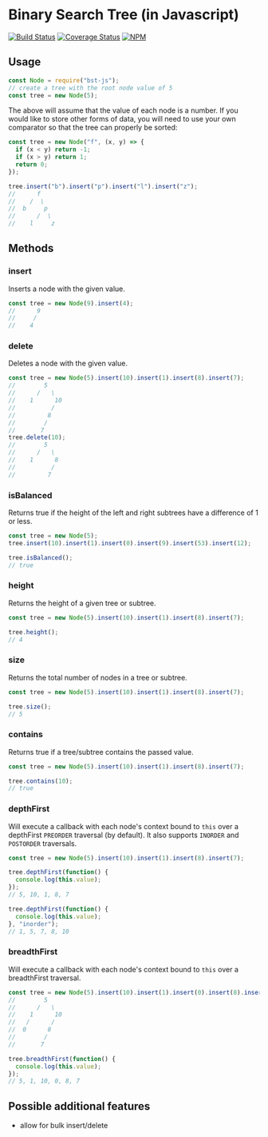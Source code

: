 # Binary Search Tree (in Javascript)
[![Build Status](https://travis-ci.org/scttdavs/bst.svg)](https://travis-ci.org/scttdavs/bst) [![Coverage Status](https://coveralls.io/repos/github/scttdavs/bst/badge.svg?branch=master)](https://coveralls.io/github/scttdavs/bst?branch=master) [![NPM](https://img.shields.io/npm/v/bst-js.svg)](https://www.npmjs.com/package/bst-js)

## Usage

```js
const Node = require("bst-js");
// create a tree with the root node value of 5
const tree = new Node(5);
```

The above will assume that the value of each node is a number. If you would like to store other forms of data, you will need to use your own comparator so that the tree can properly be sorted:
```js
const tree = new Node("f", (x, y) => {
  if (x < y) return -1;
  if (x > y) return 1;
  return 0;
});

tree.insert("b").insert("p").insert("l").insert("z");
//      f
//    /  \
//  b     p
//      /  \
//    l     z
```

## Methods

### insert
Inserts a node with the given value.
```js
const tree = new Node(9).insert(4);
//      9
//     /
//    4
```

### delete
Deletes a node with the given value.
```js
const tree = new Node(5).insert(10).insert(1).insert(8).insert(7);
//        5
//      /   \
//    1      10
//          /
//         8
//        /
//       7
tree.delete(10);
//        5
//      /   \
//    1      8
//          /
//         7
```

### isBalanced
Returns true if the height of the left and right subtrees have a difference of 1 or less.
```js
const tree = new Node(5);
tree.insert(10).insert(1).insert(0).insert(9).insert(53).insert(12);

tree.isBalanced();
// true
```

### height
Returns the height of a given tree or subtree.
```js
const tree = new Node(5).insert(10).insert(1).insert(8).insert(7);

tree.height();
// 4
```

### size
Returns the total number of nodes in a tree or subtree.
```js
const tree = new Node(5).insert(10).insert(1).insert(8).insert(7);

tree.size();
// 5
```

### contains
Returns true if a tree/subtree contains the passed value.
```js
const tree = new Node(5).insert(10).insert(1).insert(8).insert(7);

tree.contains(10);
// true
```

### depthFirst
Will execute a callback with each node's context bound to `this` over a depthFirst `PREORDER` traversal (by default). It also supports `INORDER` and `POSTORDER` traversals.
```js
const tree = new Node(5).insert(10).insert(1).insert(8).insert(7);

tree.depthFirst(function() {
  console.log(this.value);
});
// 5, 10, 1, 8, 7

tree.depthFirst(function() {
  console.log(this.value);
}, "inorder");
// 1, 5, 7, 8, 10
```

### breadthFirst
Will execute a callback with each node's context bound to `this` over a breadthFirst traversal.
```js
const tree = new Node(5).insert(10).insert(1).insert(0).insert(8).insert(7);
//        5
//      /   \
//    1      10
//   /      /
//  0      8
//        /
//       7

tree.breadthFirst(function() {
  console.log(this.value);
});
// 5, 1, 10, 0, 8, 7
```

## Possible additional features

- allow for bulk insert/delete
